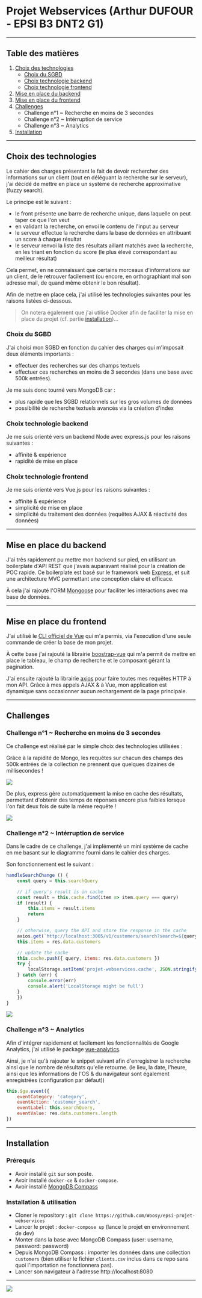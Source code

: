# Projet Webservices (Arthur DUFOUR - EPSI B3 DNT2 G1)


---


## Table des matières

1. [Choix des technologies](#choix-des-technologies)
    - [Choix du SGBD](#choix-du-sgbd)
    - [Choix technologie backend](#choix-technologie-backend)
    - [Choix technologie frontend](#choix-technologie-frontend)
2. [Mise en place du backend](#mise-en-place-du-backend)
3. [Mise en place du frontend](#mise-en-place-du-frontend)
4. [Challenges](#challenges)
    - Challenge n°1 ~ Recherche en moins de 3 secondes
    - Challenge n°2 ~ Intérruption de service
    - Challenge n°3 ~ Analytics
5. [Installation](#installation)


---


## Choix des technologies

Le cahier des charges présentant le fait de devoir rechercher des informations sur un client (tout en déléguant la recherche sur le serveur), j'ai décidé de mettre en place un système de recherche approximative (fuzzy search).

Le principe est le suivant :
- le front présente une barre de recherche unique, dans laquelle on peut taper ce que l'on veut
- en validant la recherche, on envoi le contenu de l'input au serveur
- le serveur effectue la recherche dans la base de données en attribuant un score à chaque résultat
- le serveur renvoi la liste des résultats aillant matchés avec la recherche, en les triant en fonction du score (le plus élevé correspondant au meilleur résultat)

Cela permet, en ne connaissant que certains morceaux d'informations sur un client, de le retrouver facilement (ou encore, en orthographiant mal son adresse mail, de quand même obtenir le bon résultat).

Afin de mettre en place cela, j'ai utilisé les technologies suivantes pour les raisons listées ci-dessous.

> On notera également que j'ai utilisé Docker afin de faciliter la mise en place du projet (cf. partie [installation](#installation))...


### Choix du SGBD

J'ai choisi mon SGBD en fonction du cahier des charges qui m'imposait deux éléments importants :
- effectuer des recherches sur des champs textuels 
- effectuer ces recherches en moins de 3 secondes (dans une base avec 500k entrées).

Je me suis donc tourné vers MongoDB car :
- plus rapide que les SGBD relationnels sur les gros volumes de données
- possibilité de recherche textuels avancés via la création d'index

### Choix technologie backend

Je me suis orienté vers un backend Node avec express.js pour les raisons suivantes :
- affinité & expérience
- rapidité de mise en place 

### Choix technologie frontend

Je me suis orienté vers Vue.js pour les raisons suivantes :
- affinité & expérience
- simplicité de mise en place
- simplicité du traitement des données (requêtes AJAX & réactivité des données)


---


## Mise en place du backend

J'ai très rapidement pu mettre mon backend sur pied, en utilisant un boilerplate d'API REST que j'avais auparavant réalisé pour la création de POC rapide.
Ce boilerplate est basé sur le framework web [Express](https://expressjs.com/), et suit une architecture MVC permettant une conception claire et efficace.

À cela j'ai rajouté l'ORM [Mongoose](https://mongoosejs.com/) pour faciliter les intéractions avec ma base de données.


---


## Mise en place du frontend

J'ai utilisé le [CLI officiel de Vue](https://cli.vuejs.org/) qui m'a permis, via l'execution d'une seule commande de créer la base de mon projet.

À cette base j'ai rajouté la librairie [boostrap-vue](https://bootstrap-vue.js.org/) qui m'a permit de mettre en place le tableau, le champ de recherche et le composant gérant la pagination.

J'ai ensuite rajouté la librairie [axios](https://github.com/axios/axios) pour faire toutes mes requêtes HTTP à mon API.
Grâce à mes appels AJAX & à Vue, mon application est dynamique sans occasionner aucun rechargement de la page principale.


---


## Challenges

### Challenge n°1 ~ Recherche en moins de 3 secondes

Ce challenge est réalisé par le simple choix des technologies utilisées :

Grâce à la rapidité de Mongo, les requêtes sur chacun des champs des 500k entrées de la collection ne prennent que quelques dizaines de millisecondes !

![](https://i.imgur.com/yEz4Re5.png)

De plus, express gère automatiquement la mise en cache des résultats, permettant d'obtenir des temps de réponses encore plus faibles lorsque l'on fait deux fois de suite la même requête !

![](https://i.imgur.com/EQMcl34.png)

### Challenge n°2 ~ Intérruption de service

Dans le cadre de ce challenge, j'ai implémenté un mini système de cache en me basant sur le diagramme fourni dans le cahier des charges.

Son fonctionnement est le suivant :

```javascript
handleSearchChange () {
    const query = this.searchQuery

    // if query's result is in cache
    const result = this.cache.find(item => item.query === query)
    if (result) {
        this.items = result.items
        return
    }

    // otherwise, query the API and store the response in the cache
    axios.get(`http://localhost:3005/v1/customers/search?search=${query}`).then(res => {
    this.items = res.data.customers

    // update the cache
    this.cache.push({ query, items: res.data.customers })
    try {
        localStorage.setItem('projet-webservices.cache', JSON.stringify(this.cache))
    } catch (err) {
        console.error(err)
        console.alert('LocalStorage might be full')
    }
    })
}
```

![](https://i.imgur.com/BDXMOfi.png)

### Challenge n°3 ~ Analytics

Afin d'intégrer rapidement et facilement les fonctionnalités de Google Analytics, j'ai utilisé le package [vue-analytics](https://github.com/MatteoGabriele/vue-analytics).

Ainsi, je n'ai qu'à rajouter le snippet suivant afin d'enregistrer la recherche ainsi que le nombre de résultats qu'elle retourne.
(le lieu, la date, l'heure, ainsi que les informations de l'OS & du navigateur sont également enregistrées (configuration par défaut))

```javascript
this.$ga.event({
    eventCategory: 'category',
    eventAction: 'customer_search',
    eventLabel: this.searchQuery,
    eventValue: res.data.customers.length
})
```


---


## Installation

### Prérequis

- Avoir installé `git` sur son poste.
- Avoir installé `docker-ce` & `docker-compose`.
- Avoir installé [MongoDB Compass](https://www.mongodb.com/products/compass?lang=fr-fr)

### Installation & utilisation

- Cloner le repository : `git clone https://github.com/Woosy/epsi-projet-webservices`
- Lancer le projet : `docker-compose up` (lance le projet en environnement de dev)
- Monter dans la base avec MongoDB Compass (user: username, password: password)
- Depuis MongoDB Compass : importer les données dans une collection `customers` (bien utiliser le fichier `clients.csv` inclus dans ce repo sans quoi l'importation ne fonctionnera pas).
- Lancer son navigateur à l'adresse http://localhost:8080

---

![](https://i.imgur.com/3jxpb4i.png)
